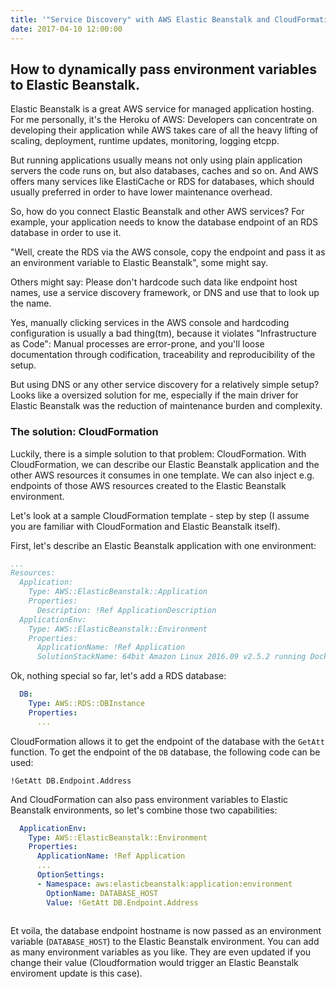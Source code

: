 ```yaml
---
title: '"Service Discovery" with AWS Elastic Beanstalk and CloudFormation'
date: 2017-04-10 12:00:00
---
```

## How to dynamically pass environment variables to Elastic Beanstalk.

Elastic Beanstalk is a great AWS service for managed application hosting. For me personally, it's the Heroku of AWS: Developers can concentrate on developing their application while AWS takes care of all the heavy lifting of scaling, deployment, runtime updates, monitoring, logging etcpp.
  
But running applications usually means not only using plain application servers the code runs on, but also databases, caches and so on. And AWS offers many services like ElastiCache or RDS for databases, which should usually preferred in order to have lower maintenance overhead.

So, how do you connect Elastic Beanstalk and other AWS services? For example, your application needs to know the database endpoint of an RDS database in order to use it.

"Well, create the RDS via the AWS console, copy the endpoint and pass it as an environment variable to Elastic Beanstalk", some might say.

Others might say: Please don't hardcode such data like endpoint host names, use a service discovery framework, or DNS and use that to look up the name.

Yes, manually clicking services in the AWS console and hardcoding configuration is usually a bad thing(tm), because it violates "Infrastructure as Code": Manual processes are error-prone, and you'll loose documentation through codification, traceability and reproducibility of the setup. 

But using DNS or any other service discovery for a relatively simple setup? Looks like a oversized solution for me, especially if the main driver for Elastic Beanstalk was the reduction of maintenance burden and complexity.

### The solution: CloudFormation

Luckily, there is a simple solution to that problem: CloudFormation. With CloudFormation, we can describe our Elastic Beanstalk application and the other AWS resources it consumes in one template. We can also inject e.g. endpoints of those AWS resources created to the Elastic Beanstalk environment.
 
Let's look at a sample CloudFormation template - step by step (I assume you are familiar with CloudFormation and Elastic Beanstalk itself).
 
 First, let's describe an Elastic Beanstalk application with one environment:
 
```yaml
...
Resources:
  Application:
    Type: AWS::ElasticBeanstalk::Application
    Properties:
      Description: !Ref ApplicationDescription
  ApplicationEnv:
    Type: AWS::ElasticBeanstalk::Environment
    Properties:
      ApplicationName: !Ref Application
      SolutionStackName: 64bit Amazon Linux 2016.09 v2.5.2 running Docker 1.12.6
```

Ok, nothing special so far, let's add a RDS database:

```yaml
  DB:
    Type: AWS::RDS::DBInstance
    Properties:
      ...
```

CloudFormation allows it to get the endpoint of the database with the `GetAtt` function. To get the endpoint of the `DB` database, the following code can be used:

```
!GetAtt DB.Endpoint.Address
```
And CloudFormation can also pass environment variables to Elastic Beanstalk environments, so let's combine those two capabilities:
```yaml
  ApplicationEnv:
    Type: AWS::ElasticBeanstalk::Environment
    Properties:
      ApplicationName: !Ref Application
      ...
      OptionSettings:
      - Namespace: aws:elasticbeanstalk:application:environment
        OptionName: DATABASE_HOST
        Value: !GetAtt DB.Endpoint.Address
      
```

Et voila, the database endpoint hostname is now passed as an environment variable (`DATABASE_HOST`) to the Elastic Beanstalk environment.
You can add as many environment variables as you like. They are even updated if you change their value (Cloudformation would trigger an Elastic Beanstalk enviroment update is this case).